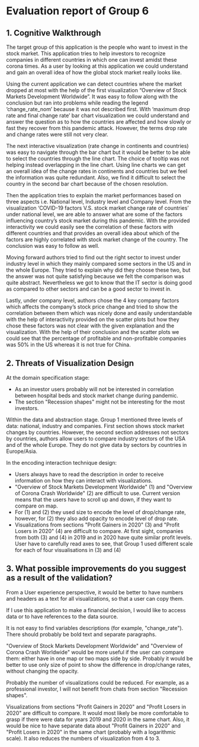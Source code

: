 # Evaluation report of Group 6

## 1. Cognitive Walkthrough

The target group of this application is the people who want to invest in the stock market. This application tries to help investors to recognize companies in different countries in which one can invest amidst these corona times. As a user by looking at this application we could understand and gain an overall idea of how the global stock market really looks like.

Using the current application we can detect countries where the market dropped at most with the help of the first visualization “Overview of Stock Markets Development Worldwide”. It was easy to follow along with the conclusion but ran into problems while reading the legend ‘change_rate_nom’ because it was not described first. With ‘maximum drop rate and final change rate’ bar chart visualization we could understand and answer the question as to how the countries are affected and how slowly or fast they recover from this pandemic attack. However, the terms drop rate and change rates were still not very clear. 

The next interactive visualization (rate change in continents and countries) was easy to navigate through the bar chart but it would be better to be able to select the countries through the line chart. The choice of tooltip was not helping instead overlapping in the line chart. Using line charts we can get an overall idea of the change rates in continents and countries but we feel the information was quite redundant. Also, we find it difficult to select the country in the second bar chart because of the chosen resolution.

Then the application tries to explain the market performances based on three aspects i.e. National level, Industry level and Company level. From the visualization ‘COVID-19 factors V.S. stock market change rate of countries’ under national level, we are able to answer what are some of the factors influencing country’s stock market during this pandemic. With the provided interactivity we could easily see the correlation of these factors with different countries and that provides an overall idea about which of the factors are highly correlated with stock market change of the country. The conclusion was easy to follow as well.

Moving forward authors tried to find out the right sector to invest under industry level in which they mainly compared some sectors in the US and in the whole Europe. They tried to explain why did they choose these two, but the answer was not quite satisfying because we felt the comparison was quite abstract. Nevertheless we got to know that the IT sector is doing good as compared to other sectors and can be a good sector to invest in.

Lastly, under company level, authors chose the 4 key company factors which affects the company’s stock price change and tried to show the correlation between them which was nicely done and easily understandable with the help of interactivity provided on the scatter plots but how they chose these factors was not clear with the given explanation and the visualization. With the help of their conclusion and the scatter plots we could see that the percentage of profitable and non-profitable companies was 50% in the US whereas it is not true for China. 


## 2. Threats of Visualization Design

At the domain specification stage: 
* As an investor users probably will not be interested in correlation between hospital beds and stock market change during pandemic.
* The section "Recession shapes" might not be interesting for the most investors. 

Within the data and abstraction stage. Group 1 mentioned three levels of data: national, industry and companies. First section shows stock market changes by countries. However, the second section addresses not sectors by countries, authors allow users to compare industry sectors of the USA and of the whole Europe. They do not give data by sectors by countries in Europe/Asia.

In the encoding interaction technique design:
* Users always have to read the description in order to receive information on how they can interact with visualizations. 
* "Overview of Stock Markets Development Worldwide" (1) and "Overview of Corona Crash Worldwide" (2) are difficult to use. Current version means that the users have to scroll up and down, if they want to compare on map. 
* For (1) and (2) they used size to encode the level of drop/change rate, however, for (2) they also add opacity to encode level of drop rate.
* Visualizations from sections "Profit Gainers in 2020" (3) and "Profit Losers in 2020" (4) are difficult to compare. At first sight, companies from both (3) and (4) in 2019 and in 2020 have quite similar profit levels. User have to carefully read axes to see, that Group 1 used different scale for each of four visualisations in (3) and (4)

## 3. What possible improvements do you suggest as a result of the validation?

From a User experience perspective, it would be better to have numbers and headers as a text  for all visualizations, so that a user can copy them.

If I use this application to make a financial decision, I would like to access data or to have references to the data source.

It is not easy to find variables descriptions (for example, "change_rate"). There should probably be bold text and separate paragraphs.

"Overview of Stock Markets Development Worldwide" and "Overview of Corona Crash Worldwide" would be more useful if the user can compare them: either have in one map or two maps side by side. Probably it would be better to use only size of point to show the difference in drop/change rates, without changing the opacity.

Probably the number of visualizations could be reduced. For example, as a professional investor, I will not benefit from chats from section "Recession shapes".

Visualizations from sections "Profit Gainers in 2020" and "Profit Losers in 2020" are difficult to compare. It would most likely be more comfortable to grasp if there were data for years 2019 and 2020 in the same chart. Also, it would be nice to have separate data about "Profit Gainers in 2020" and "Profit Losers in 2020" in the same chart (probably with a logarithmic scale). It also reduces the numbers of visualization from 4 to 3. 

